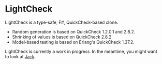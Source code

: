 # LightCheck

LightCheck is a type-safe, F#, QuickCheck-based clone.

  - Random generation is based on QuickCheck 1.2.0.1 and 2.8.2.
  - Shrinking of values is based on QuickCheck 2.8.2.
  - Model-based testing is based on Erlang's QuickCheck 1.37.2.

LightCheck is currently a work in progress. In the meantime, you might want to look at [Jack](https://github.com/jystic/dotnet-jack/). 
